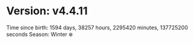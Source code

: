 # Version: v4.4.11
Time since birth: 1594 days, 38257 hours, 2295420 minutes, 137725200 seconds
Season: Winter ❄️
